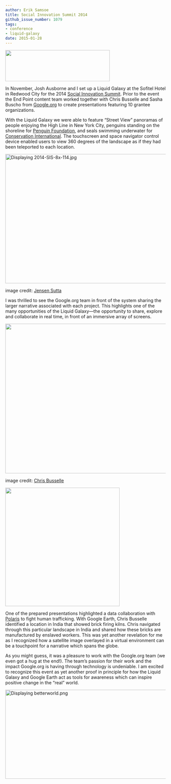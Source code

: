 ```yaml
---
author: Erik Samsoe
title: Social Innovation Summit 2014
github_issue_number: 1079
tags:
- conference
- liquid-galaxy
date: 2015-01-28
---
```


<img height="98px;" src="/blog/2015/01/social-innovation-summit-2014/image-0.png" style="-webkit-transform: rotate(0rad); border: none; transform: rotate(0rad);" width="328px;"/>

In November, Josh Ausborne and I set up a Liquid Galaxy at the Sofitel Hotel in Redwood City for the 2014 [Social Innovation Summit](https://www.socinnovation.com/ehome/79546). Prior to the event the End Point content team worked together with Chris Busselle and Sasha Buscho from [Google.org](https://www.google.org/) to create presentations featuring 10 grantee organizations.

With the Liquid Galaxy we were able to feature “Street View” panoramas of people enjoying the High Line in New York City, penguins standing on the shoreline for [Penguin Foundation](http://www.penguinfoundation.org.au/), and seals swimming underwater for [Conservation International](http://www.conservation.org/Pages/default.aspx). The touchscreen and space navigator control device enabled users to view 360 degrees of the landscape as if they had been teleported to each location.

<img alt="Displaying 2014-SIS-8x-114.jpg" height="407px;" src="/blog/2015/01/social-innovation-summit-2014/image-1.jpeg" style="-webkit-transform: rotate(0.00rad); border: none; transform: rotate(0.00rad);" width="610px;"/>

image credit: [Jensen Sutta](http://www.jensensutta.com/)

I was thrilled to see the Google.org team in front of the system sharing the larger narrative associated with each project. This highlights one of the many opportunities of the Liquid Galaxy—​the opportunity to share, explore and collaborate in real time, in front of an immersive array of screens.

<img height="471px;" src="/blog/2015/01/social-innovation-summit-2014/image-2.png" style="-webkit-transform: rotate(0.00rad); border: none; transform: rotate(0.00rad);" width="624px;"/>

image credit: [ Chris Busselle](https://twitter.com/chrisatgoogle/media)

<img height="373px;" src="/blog/2015/01/social-innovation-summit-2014/image-3.png" style="-webkit-transform: rotate(0rad); border: none; transform: rotate(0rad);" width="359px;"/>

One of the prepared presentations highlighted a data collaboration with [Polaris](http://www.polarisproject.org/) to fight human trafficking. With Google Earth, Chris Busselle identified a location in India that showed brick firing kilns. Chris navigated through this particular landscape in India and shared how these bricks are manufactured by enslaved workers. This was yet another revelation for me as I recognized how a satellite image overlayed in a virtual environment can be a touchpoint for a narrative which spans the globe.

As you might guess, it was a pleasure to work with the Google.org team (we even got a hug at the end!). The team’s passion for their work and the impact Google.org is having through technology is undeniable. I am excited to recognize this event as yet another proof in principle for how the Liquid Galaxy and Google Earth act as tools for awareness which can inspire positive change in the “real” world.

<img alt="Displaying betterworld.png" height="280px;" src="/blog/2015/01/social-innovation-summit-2014/image-4.png" style="-webkit-transform: rotate(0.00rad); border: none; transform: rotate(0.00rad);" width="624px;"/>
